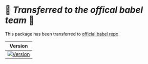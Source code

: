 :tada: *Transferred to the offical babel team* :tada:
========
This package has been transferred to [official babel repo].

| Version |
|---------|
| [![Version]][npm] |

[official babel repo]: https://github.com/babel/babel/tree/master/packages/babel-preset-flow
[npm]: https://npmjs.org/package/babel-preset-flow
[Version]: https://img.shields.io/npm/v/babel-preset-flow.svg
